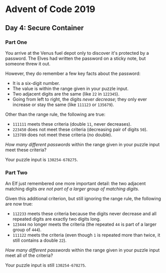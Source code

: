 # Advent of Code 2019

## Day 4: Secure Container

### Part One

You arrive at the Venus fuel depot only to discover it's protected by a
password. The Elves had written the password on a sticky note, but someone
threw it out.

However, they do remember a few key facts about the password:

- It is a six-digit number.
- The value is within the range given in your puzzle input.
- Two adjacent digits are the same (like `22` in `122345`).
- Going from left to right, the digits *never decrease*; they only ever
  increase or stay the same (like `111123` or `135679`).

Other than the range rule, the following are true:

- `111111` meets these criteria (double `11`, never decreases).
- `223450` does not meet these criteria (decreasing pair of digits `50`).
- `123789` does not meet these criteria (no double).

*How many different passwords* within the range given in your puzzle input meet
these criteria?

Your puzzle input is `130254-678275`.

### Part Two

An Elf just remembered one more important detail: the two adjacent matching
digits *are not part of a larger group of matching digits*.

Given this additional criterion, but still ignoring the range rule, the
following are now true:

- `112233` meets these criteria because the digits never decrease and all
  repeated digits are exactly two digits long.
- `123444` no longer meets the criteria (the repeated `44` is part of a larger
  group of `444`).
- `111122` meets the criteria (even though `1` is repeated more than twice, it
  still contains a double `22`).

*How many different passwords* within the range given in your puzzle input meet
all of the criteria?

Your puzzle input is still `130254-678275`.
